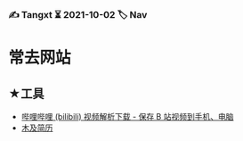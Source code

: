 ### ✍️ Tangxt ⏳ 2021-10-02 🏷️ Nav

# 常去网站

## ★工具

- [哔哩哔哩 (bilibili) 视频解析下载 - 保存 B 站视频到手机、电脑](https://bilibili.iiilab.com/)
- [木及简历](https://www.mujicv.com/editor/)
